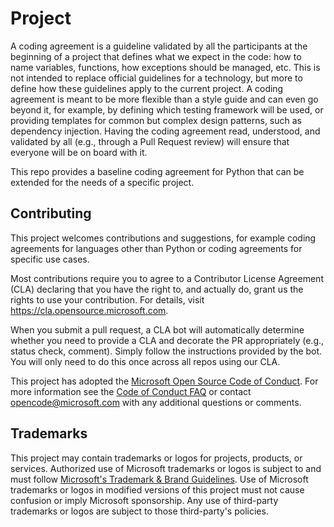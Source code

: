# Project

A coding agreement is a guideline validated by all the participants at the beginning of a project that defines what we expect in the code: how to name variables, functions, how exceptions should be managed, etc. This is not intended to replace official guidelines for a technology, but more to define how these guidelines apply to the current project. A coding agreement is meant to be more flexible than a style guide and can even go beyond it, for example, by defining which testing framework will be used, or providing templates for common but complex design patterns, such as dependency injection. Having the coding agreement read, understood, and validated by all (e.g., through a Pull Request review) will ensure that everyone will be on board with it.

This repo provides a baseline coding agreement for Python that can be extended for the needs of a specific project. 

## Contributing

This project welcomes contributions and suggestions, for example coding agreements for languages other than Python or coding agreements for specific use cases.

Most contributions require you to agree to a Contributor License Agreement (CLA) declaring that you have the right to,
and actually do, grant us the rights to use your contribution. For details, visit https://cla.opensource.microsoft.com.

When you submit a pull request, a CLA bot will automatically determine whether you need to provide
a CLA and decorate the PR appropriately (e.g., status check, comment). Simply follow the instructions
provided by the bot. You will only need to do this once across all repos using our CLA.

This project has adopted the [Microsoft Open Source Code of Conduct](https://opensource.microsoft.com/codeofconduct/).
For more information see the [Code of Conduct FAQ](https://opensource.microsoft.com/codeofconduct/faq/) or
contact [opencode@microsoft.com](mailto:opencode@microsoft.com) with any additional questions or comments.

## Trademarks

This project may contain trademarks or logos for projects, products, or services. Authorized use of Microsoft 
trademarks or logos is subject to and must follow 
[Microsoft's Trademark & Brand Guidelines](https://www.microsoft.com/en-us/legal/intellectualproperty/trademarks/usage/general).
Use of Microsoft trademarks or logos in modified versions of this project must not cause confusion or imply Microsoft sponsorship.
Any use of third-party trademarks or logos are subject to those third-party's policies.
